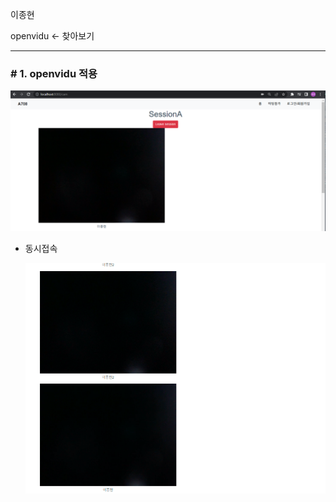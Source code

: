 이종현

openvidu <- 찾아보기

--------

### # 1. openvidu 적용

![image-20220720141641426](images/image-20220720141641426.png)



- 동시접속

  ![image-20220720141754682](images/image-20220720141754682.png)